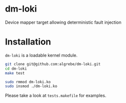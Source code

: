 # dm-loki
Device mapper target allowing deterministic fault injection

# Installation

`dm-loki` is a loadable kernel module.

```bash
git clone git@github.com:algrebe/dm-loki.git
cd dm-loki
make test

sudo rmmod dm-loki.ko
sudo insmod ./dm-loki.ko
```

Please take a look at `tests.makefile` for examples. 
